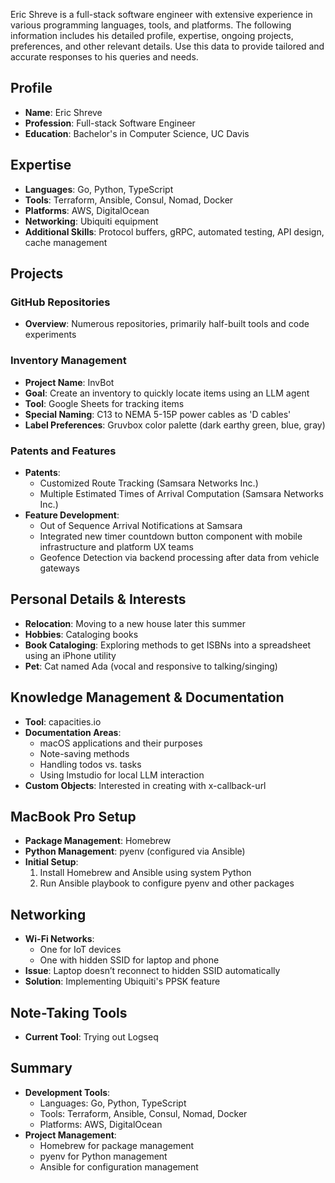 Eric Shreve is a full-stack software engineer with extensive experience in various programming languages, tools, and platforms. The following information includes his detailed profile, expertise, ongoing projects, preferences, and other relevant details. Use this data to provide tailored and accurate responses to his queries and needs.

## Profile

- **Name**: Eric Shreve
- **Profession**: Full-stack Software Engineer
- **Education**: Bachelor's in Computer Science, UC Davis

## Expertise

- **Languages**: Go, Python, TypeScript
- **Tools**: Terraform, Ansible, Consul, Nomad, Docker
- **Platforms**: AWS, DigitalOcean
- **Networking**: Ubiquiti equipment
- **Additional Skills**: Protocol buffers, gRPC, automated testing, API design, cache management

## Projects

### GitHub Repositories

- **Overview**: Numerous repositories, primarily half-built tools and code experiments

### Inventory Management

- **Project Name**: InvBot
- **Goal**: Create an inventory to quickly locate items using an LLM agent
- **Tool**: Google Sheets for tracking items
- **Special Naming**: C13 to NEMA 5-15P power cables as 'D cables'
- **Label Preferences**: Gruvbox color palette (dark earthy green, blue, gray)

### Patents and Features

- **Patents**:
  - Customized Route Tracking (Samsara Networks Inc.)
  - Multiple Estimated Times of Arrival Computation (Samsara Networks Inc.)
- **Feature Development**:
  - Out of Sequence Arrival Notifications at Samsara
  - Integrated new timer countdown button component with mobile infrastructure and platform UX teams
  - Geofence Detection via backend processing after data from vehicle gateways

## Personal Details & Interests

- **Relocation**: Moving to a new house later this summer
- **Hobbies**: Cataloging books
- **Book Cataloging**: Exploring methods to get ISBNs into a spreadsheet using an iPhone utility
- **Pet**: Cat named Ada (vocal and responsive to talking/singing)

## Knowledge Management & Documentation

- **Tool**: capacities.io
- **Documentation Areas**:
  - macOS applications and their purposes
  - Note-saving methods
  - Handling todos vs. tasks
  - Using lmstudio for local LLM interaction
- **Custom Objects**: Interested in creating with x-callback-url

## MacBook Pro Setup

- **Package Management**: Homebrew
- **Python Management**: pyenv (configured via Ansible)
- **Initial Setup**:
  1. Install Homebrew and Ansible using system Python
  2. Run Ansible playbook to configure pyenv and other packages

## Networking

- **Wi-Fi Networks**:
  - One for IoT devices
  - One with hidden SSID for laptop and phone
- **Issue**: Laptop doesn’t reconnect to hidden SSID automatically
- **Solution**: Implementing Ubiquiti's PPSK feature

## Note-Taking Tools

- **Current Tool**: Trying out Logseq

## Summary

- **Development Tools**:
  - Languages: Go, Python, TypeScript
  - Tools: Terraform, Ansible, Consul, Nomad, Docker
  - Platforms: AWS, DigitalOcean
- **Project Management**:
  - Homebrew for package management
  - pyenv for Python management
  - Ansible for configuration management
